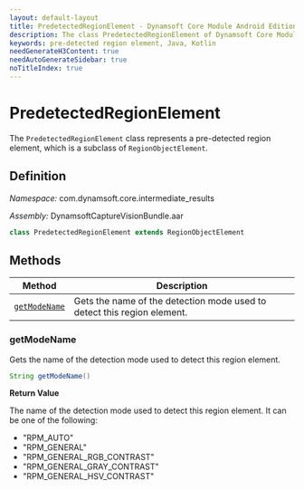 ```yaml
---
layout: default-layout
title: PredetectedRegionElement - Dynamsoft Core Module Android Edition API Reference
description: The class PredetectedRegionElement of Dynamsoft Core Module represents a pre-detected region element, which is a subclass of RegionObjectElement.
keywords: pre-detected region element, Java, Kotlin
needGenerateH3Content: true
needAutoGenerateSidebar: true
noTitleIndex: true
---
```


# PredetectedRegionElement

The `PredetectedRegionElement` class represents a pre-detected region element, which is a subclass of `RegionObjectElement`.

## Definition

*Namespace:* com.dynamsoft.core.intermediate_results

*Assembly:* DynamsoftCaptureVisionBundle.aar

```java
class PredetectedRegionElement extends RegionObjectElement
```

## Methods

| Method | Description |
| ------ | ----------- |
| [`getModeName`](#getmodename) | Gets the name of the detection mode used to detect this region element. |

### getModeName

Gets the name of the detection mode used to detect this region element.

```java
String getModeName()
```

**Return Value**

The name of the detection mode used to detect this region element. It can be one of the following:

- "RPM_AUTO"
- "RPM_GENERAL"
- "RPM_GENERAL_RGB_CONTRAST"
- "RPM_GENERAL_GRAY_CONTRAST"
- "RPM_GENERAL_HSV_CONTRAST"
